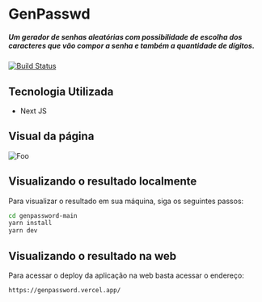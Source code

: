 # GenPasswd
##### Um gerador de senhas aleatórias com possibilidade de escolha dos caracteres que vão compor a senha e também a quantidade de dígitos.
[![Build Status](https://travis-ci.org/joemccann/dillinger.svg?branch=master)](https://travis-ci.org/joemccann/dillinger)

## Tecnologia Utilizada

- Next JS

## Visual da página

![Foo](https://user-images.githubusercontent.com/32532873/141648532-8f353ae6-1164-49ae-9bc5-dbc6d893df1d.png)

## Visualizando o resultado localmente

Para visualizar o resultado em sua máquina, siga os seguintes passos:
```sh
cd genpassword-main
yarn install
yarn dev
```

## Visualizando o resultado na web
Para acessar o deploy da aplicação na web basta acessar o endereço: 
```
https://genpassword.vercel.app/
```
